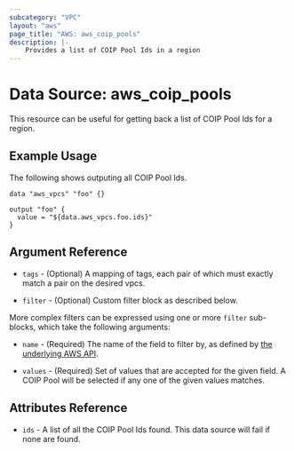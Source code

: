 ```yaml
---
subcategory: "VPC"
layout: "aws"
page_title: "AWS: aws_coip_pools"
description: |-
    Provides a list of COIP Pool Ids in a region
---
```


# Data Source: aws_coip_pools

This resource can be useful for getting back a list of COIP Pool Ids for a region.

## Example Usage

The following shows outputing all COIP Pool Ids.

```hcl
data "aws_vpcs" "foo" {}

output "foo" {
  value = "${data.aws_vpcs.foo.ids}"
}
```

## Argument Reference

* `tags` - (Optional) A mapping of tags, each pair of which must exactly match
  a pair on the desired vpcs.

* `filter` - (Optional) Custom filter block as described below.

More complex filters can be expressed using one or more `filter` sub-blocks,
which take the following arguments:

* `name` - (Required) The name of the field to filter by, as defined by
  [the underlying AWS API](https://docs.aws.amazon.com/AWSEC2/latest/APIReference/API_DescribeCoipPools.html).

* `values` - (Required) Set of values that are accepted for the given field.
  A COIP Pool will be selected if any one of the given values matches.

## Attributes Reference

* `ids` - A list of all the COIP Pool Ids found. This data source will fail if none are found.
